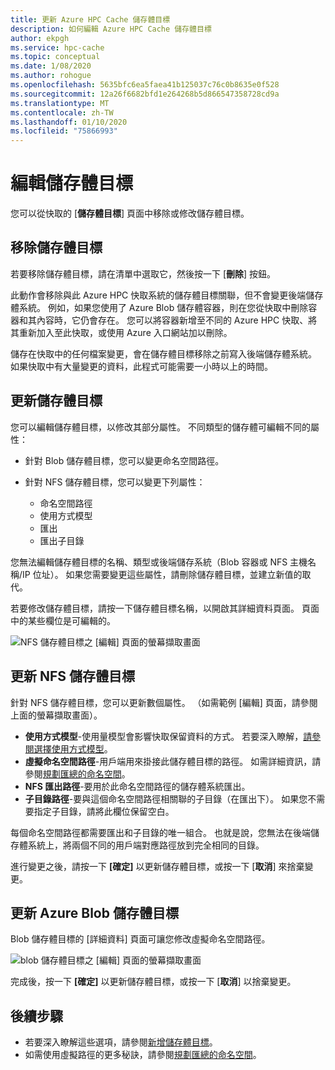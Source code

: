 ```yaml
---
title: 更新 Azure HPC Cache 儲存體目標
description: 如何編輯 Azure HPC Cache 儲存體目標
author: ekpgh
ms.service: hpc-cache
ms.topic: conceptual
ms.date: 1/08/2020
ms.author: rohogue
ms.openlocfilehash: 5635bfc6ea5faea41b125037c76c0b8635e0f528
ms.sourcegitcommit: 12a26f6682bfd1e264268b5d866547358728cd9a
ms.translationtype: MT
ms.contentlocale: zh-TW
ms.lasthandoff: 01/10/2020
ms.locfileid: "75866993"
---
```

# <a name="edit-storage-targets"></a>編輯儲存體目標

您可以從快取的 [**儲存體目標**] 頁面中移除或修改儲存體目標。

## <a name="remove-a-storage-target"></a>移除儲存體目標

若要移除儲存體目標，請在清單中選取它，然後按一下 [**刪除**] 按鈕。

此動作會移除與此 Azure HPC 快取系統的儲存體目標關聯，但不會變更後端儲存體系統。 例如，如果您使用了 Azure Blob 儲存體容器，則在您從快取中刪除容器和其內容時，它仍會存在。 您可以將容器新增至不同的 Azure HPC 快取、將其重新加入至此快取，或使用 Azure 入口網站加以刪除。

儲存在快取中的任何檔案變更，會在儲存體目標移除之前寫入後端儲存體系統。 如果快取中有大量變更的資料，此程式可能需要一小時以上的時間。

## <a name="update-storage-targets"></a>更新儲存體目標

您可以編輯儲存體目標，以修改其部分屬性。 不同類型的儲存體可編輯不同的屬性：

* 針對 Blob 儲存體目標，您可以變更命名空間路徑。

* 針對 NFS 儲存體目標，您可以變更下列屬性：

  * 命名空間路徑
  * 使用方式模型
  * 匯出
  * 匯出子目錄

您無法編輯儲存體目標的名稱、類型或後端儲存系統（Blob 容器或 NFS 主機名稱/IP 位址）。 如果您需要變更這些屬性，請刪除儲存體目標，並建立新值的取代。

若要修改儲存體目標，請按一下儲存體目標名稱，以開啟其詳細資料頁面。 頁面中的某些欄位是可編輯的。

![NFS 儲存體目標之 [編輯] 頁面的螢幕擷取畫面](media/hpc-cache-edit-storage-nfs.png)

## <a name="update-an-nfs-storage-target"></a>更新 NFS 儲存體目標

針對 NFS 儲存體目標，您可以更新數個屬性。 （如需範例 [編輯] 頁面，請參閱上面的螢幕擷取畫面）。

* **使用方式模型**-使用量模型會影響快取保留資料的方式。 若要深入瞭解，[請參閱選擇使用方式模型](hpc-cache-add-storage.md#choose-a-usage-model)。
* **虛擬命名空間路徑**-用戶端用來掛接此儲存體目標的路徑。 如需詳細資訊，請參閱[規劃匯總的命名空間](hpc-cache-namespace.md)。
* **NFS 匯出路徑**-要用於此命名空間路徑的儲存體系統匯出。
* **子目錄路徑**-要與這個命名空間路徑相關聯的子目錄（在匯出下）。 如果您不需要指定子目錄，請將此欄位保留空白。

每個命名空間路徑都需要匯出和子目錄的唯一組合。 也就是說，您無法在後端儲存體系統上，將兩個不同的用戶端對應路徑放到完全相同的目錄。

進行變更之後，請按一下 **[確定]** 以更新儲存體目標，或按一下 [**取消**] 來捨棄變更。

## <a name="update-an-azure-blob-storage-target"></a>更新 Azure Blob 儲存體目標

Blob 儲存體目標的 [詳細資料] 頁面可讓您修改虛擬命名空間路徑。

![blob 儲存體目標之 [編輯] 頁面的螢幕擷取畫面](media/hpc-cache-edit-storage-blob.png)

完成後，按一下 **[確定]** 以更新儲存體目標，或按一下 [**取消**] 以捨棄變更。

## <a name="next-steps"></a>後續步驟

* 若要深入瞭解這些選項，請參閱[新增儲存體目標](hpc-cache-add-storage.md)。
* 如需使用虛擬路徑的更多秘訣，請參閱[規劃匯總的命名空間](hpc-cache-namespace.md)。
